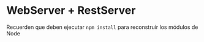 # WebServer + RestServer

Recuerden que deben ejecutar ```npm install``` para reconstruir los módulos de Node